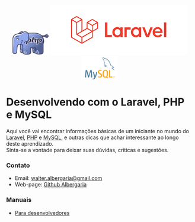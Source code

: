 <p align="center"><img src="/images/php.jpg" width="100" height="65">  <img src="/images/laravel.png"> <img src="/images/mysql.jpg" width="100" height="65"></p>

# Desenvolvendo com o Laravel, PHP e MySQL
 Aqui você vai encontrar informações básicas de um iniciante no mundo do [Laravel](http:\\www.laravel.com), [PHP](https://www.php.net/) e [MySQL](https://www.mysql.com/), e outras dicas que achar interessante ao longo deste aprendizado.  
 Sinta-se a vontade para deixar suas dúvidas, criticas e sugestões.

### Contato

* Email: [walter.albergaria@gmail.com](mailto:walter.albergaria@gmail.com)
* Web-page: [Github Albergaria](https://github.com/albergaria/DevLaravel)


### Manuais

* [Para desenvolvedores](/doc/developer.md)

